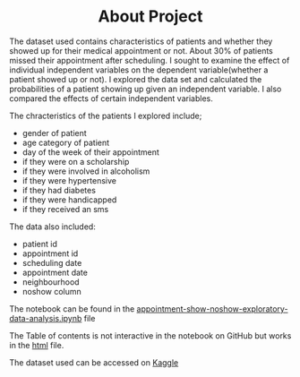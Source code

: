 <div id="header" align="center">
 <h1> About Project</h1>
 </div>
 
 The dataset used contains characteristics of patients and whether they showed up for their medical appointment or not. About 30% of patients missed their appointment
 after scheduling. I sought to examine the effect of individual independent variables on the dependent variable(whether a patient showed up or not). I explored the data 
 set and calculated the probabilities of a patient showing up given an independent variable. I also compared the effects of certain independent variables.
 
 The chracteristics of the patients I explored include;
 * gender of patient
 * age category of patient
 * day of the week of their appointment
 * if they were on a scholarship
 * if they were involved in alcoholism
 * if they were hypertensive
 * if they had diabetes 
 * if they were handicapped
 * if they received an sms
 
 The data also included:
 * patient id
 * appointment id
 * scheduling date
 * appointment date
 * neighbourhood
 * noshow column
 
 The notebook can be found in the [appointment-show-noshow-exploratory-data-analysis.ipynb](https://github.com/Outis09/Investiagating-medical-appointment-show-no-show/blob/main/appointment-show-noshow-exploratory-data-analysis.ipynb) file
 
 The Table of contents is not interactive in the notebook on GitHub but works in the [html](https://htmlpreview.github.io/?https://github.com/Outis09/Investiagating-medical-appointment-show-no-show/blob/main/appointment-show-no-show.html) file.
 
 The dataset used can be accessed on [Kaggle](https://www.kaggle.com/datasets/joniarroba/noshowappointments)
